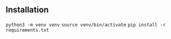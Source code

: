 ## Installation

`python3 -m venv venv`
`source venv/bin/activate`
`pip install -r requirements.txt`
